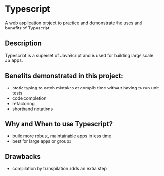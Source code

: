 # Typescript

A web application project to practice and demonstrate the uses and benefits of Typescript

## Description

Typescript is a superset of JavaScript and is used for building large scale JS apps.

## Benefits demonstrated in this project:

- static typing to catch mistakes at compile time without having to run unit tests
- code completion
- refactoring
- shorthand notations

## Why and When to use Typescript?

- build more robust, maintainable apps in less time
- best for large apps or groups

## Drawbacks

- compilation by transpilation adds an extra step
